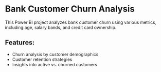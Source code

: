 # Bank Customer Churn Analysis

This Power BI project analyzes bank customer churn using various metrics, including age, salary bands, and credit card ownership.

## Features:
- Churn analysis by customer demographics
- Customer retention strategies
- Insights into active vs. churned customers
